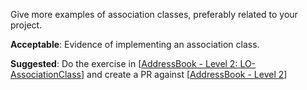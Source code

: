 <panel type="info" header="`W8.6a` Can explain the meaning of association classes :star::star::star:" expanded no-close>
  <include src="../../book/oopDesign/associations/associationClasses/full.md" boilerplate />
  <panel header="{{glyphicon_folder_close}} Evidence" expanded>

Give more examples of association classes, preferably related to your project.

  </panel>
</panel>

<!-- ==================================================================================================== -->

<panel type="info" header="`W8.6b` Can implement association classes :star::star::star:" expanded no-close>
  <include src="../../book/oopImplementation/associationClasses/full.md" boilerplate />
  <panel header="{{glyphicon_folder_close}} Evidence" expanded>

**Acceptable**: Evidence of implementing an association class. 

**Suggested**: Do the exercise in [[AddressBook - Level 2: LO-AssociationClass]({{module_org}}/addressbook-level2/blob/master/doc/LearningOutcomes.md#use-association-classes-lo-associationclass)] and create a PR against [[AddressBook - Level 2]({{module_org}}/addressbook-level2)]

  </panel>
</panel>
